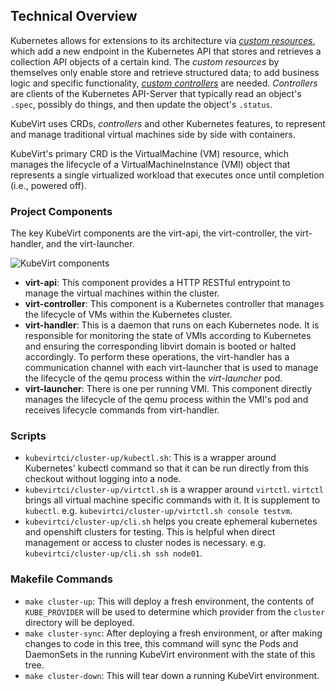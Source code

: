## Technical Overview

Kubernetes allows for extensions to its architecture via
[*custom resources*]( https://Kubernetes.io/docs/concepts/extend-Kubernetes/api-extension/custom-resources/),
which add a new endpoint in the Kubernetes API that stores and retrieves a
collection API objects of a certain kind.
The *custom resources* by themselves only
enable store and retrieve structured data;
to add business logic and specific functionality,
[*custom controllers*]( https://Kubernetes.io/docs/concepts/extend-Kubernetes/) are needed.
*Controllers* are clients of the Kubernetes API-Server that typically read an
object's `.spec`, possibly do things, and then update the object's
`.status`.

KubeVirt uses CRDs, *controllers* and other Kubernetes features, to
represent and manage traditional virtual machines side by side with
containers.

KubeVirt's primary CRD is the VirtualMachine (VM) resource, which manages
the lifecycle of a VirtualMachineInstance (VMI) object that represents a
single virtualized workload that executes once until completion
(i.e., powered off).

### Project Components
The key KubeVirt components are the virt-api, the
virt-controller, the virt-handler, and the virt-launcher.

![KubeVirt components](components.png "Components")

 * **virt-api**: This component provides a HTTP RESTful entrypoint to manage
   the virtual machines within the cluster.
 * **virt-controller**: This component is a Kubernetes controller that
 manages the lifecycle of VMs within the Kubernetes cluster.
 * **virt-handler**: This is a daemon that runs on each Kubernetes node.
It is responsible for monitoring the state of VMIs according to
Kubernetes and ensuring the corresponding libvirt domain is booted or
halted accordingly. To perform these operations, the virt-handler has a
communication channel with each virt-launcher that is used to manage the
lifecycle of the qemu process within the *virt-launcher* pod.
 * **virt-launcher**: There is one per running VMI.
This component directly manages the lifecycle of the qemu process within
the VMI's pod and receives lifecycle commands from virt-handler.

### Scripts

 * `kubevirtci/cluster-up/kubectl.sh`: This is a wrapper around Kubernetes' kubectl command so
   that it can be run directly from this checkout without logging into a node.
 * `kubevirtci/cluster-up/virtctl.sh` is a wrapper around `virtctl`. `virtctl` brings all
   virtual machine specific commands with it. It is supplement to `kubectl`.
   e.g. `kubevirtci/cluster-up/virtctl.sh console testvm`.
 * `kubevirtci/cluster-up/cli.sh` helps you create ephemeral kubernetes and openshift
   clusters for testing. This is helpful when direct management or access to
   cluster nodes is necessary. e.g. `kubevirtci/cluster-up/cli.sh ssh node01`.

### Makefile Commands

 * `make cluster-up`: This will deploy a fresh environment, the contents of
   `KUBE_PROVIDER` will be used to determine which provider from the `cluster`
   directory will be deployed.
 * `make cluster-sync`: After deploying a fresh environment, or after making
   changes to code in this tree, this command will sync the Pods and DaemonSets
   in the running KubeVirt environment with the state of this tree.
 * `make cluster-down`: This will tear down a running KubeVirt environment.
